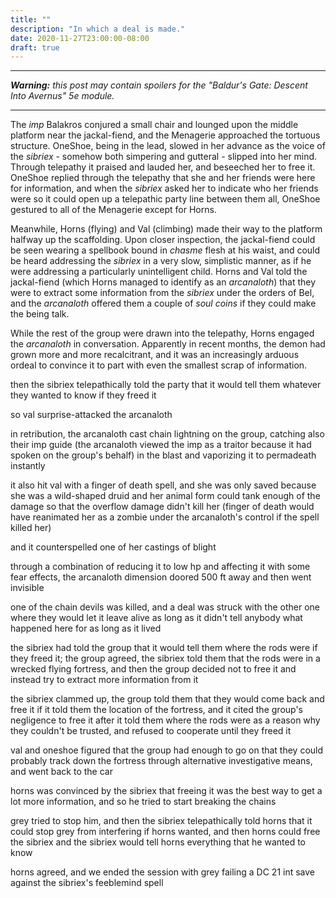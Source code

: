 ```yaml
---
title: ""
description: "In which a deal is made."
date: 2020-11-27T23:00:00-08:00
draft: true
---
```


---

_**Warning:** this post may contain spoilers for the "Baldur's Gate: Descent Into Avernus" 5e module._

---

The _imp_ Balakros conjured a small chair and lounged upon the middle platform near the jackal-fiend, and the Menagerie approached the tortuous structure. OneShoe, being in the lead, slowed in her advance as the voice of the _sibriex_ - somehow both simpering and gutteral - slipped into her mind. Through telepathy it praised and lauded her, and beseeched her to free it. OneShoe replied through the telepathy that she and her friends were here for information, and when the _sibriex_ asked her to indicate who her friends were so it could open up a telepathic party line between them all, OneShoe gestured to all of the Menagerie except for Horns.

Meanwhile, Horns (flying) and Val (climbing) made their way to the platform halfway up the scaffolding. Upon closer inspection, the jackal-fiend could be seen wearing a spellbook bound in _chasme_ flesh at his waist, and could be heard addressing the _sibriex_ in a very slow, simplistic manner, as if he were addressing a particularly unintelligent child. Horns and Val told the jackal-fiend (which Horns managed to identify as an _arcanaloth_) that they were to extract some information from the _sibriex_ under the orders of Bel, and the _arcanaloth_ offered them a couple of _soul coins_ if they could make the being talk.

While the rest of the group were drawn into the telepathy, Horns engaged the _arcanaloth_ in conversation. Apparently in recent months, the demon had grown more and more recalcitrant, and it was an increasingly arduous ordeal to convince it to part with even the smallest scrap of information.



then the sibriex telepathically told the party that it would tell them whatever they wanted to know if they freed it

so val surprise-attacked the arcanaloth

in retribution, the arcanaloth cast chain lightning on the group, catching also their imp guide (the arcanaloth viewed the imp as a traitor because it had spoken on the group's behalf) in the blast and vaporizing it to permadeath instantly

it also hit val with a finger of death spell, and she was only saved because she was a wild-shaped druid and her animal form could tank enough of the damage so that the overflow damage didn't kill her (finger of death would have reanimated her as a zombie under the arcanaloth's control if the spell killed her)

and it counterspelled one of her castings of blight

through a combination of reducing it to low hp and affecting it with some fear effects, the arcanaloth dimension doored 500 ft away and then went invisible

one of the chain devils was killed, and a deal was struck with the other one where they would let it leave alive as long as it didn't tell anybody what happened here for as long as it lived

the sibriex had told the group that it would tell them where the rods were if they freed it; the group agreed, the sibriex told them that the rods were in a wrecked flying fortress, and then the group decided not to free it and instead try to extract more information from it

the sibriex clammed up, the group told them that they would come back and free it if it told them the location of the fortress, and it cited the group's negligence to free it after it told them where the rods were as a reason why they couldn't be trusted, and refused to cooperate until they freed it

val and oneshoe figured that the group had enough to go on that they could probably track down the fortress through alternative investigative means, and went back to the car

horns was convinced by the sibriex that freeing it was the best way to get a lot more information, and so he tried to start breaking the chains

grey tried to stop him, and then the sibriex telepathically told horns that it could stop grey from interfering if horns wanted, and then horns could free the sibriex and the sibriex would tell horns everything that he wanted to know

horns agreed, and we ended the session with grey failing a DC 21 int save against the sibriex's feeblemind spell

